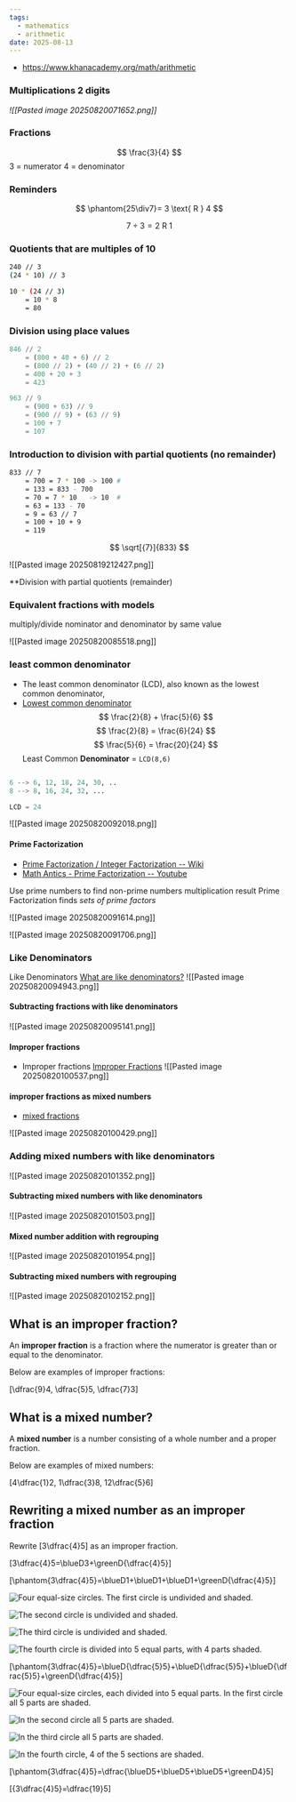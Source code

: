 ```yaml
---
tags:
  - mathematics
  - arithmetic
date: 2025-08-13
---
```

* https://www.khanacademy.org/math/arithmetic

### Multiplications 2 digits

*![[Pasted image 20250820071652.png]]*

### Fractions

$$
\frac{3}{4}
$$
3 = numerator
4 = denominator

### Reminders

$$
\phantom{25\div7}= 3 \text{ R } 4
$$

$$
7\div3=2\text{ R } 1
$$
### Quotients that are multiples of 10

```bash
240 // 3
(24 * 10) // 3

10 * (24 // 3) 
	= 10 * 8 
	= 80

```
### Division using place values
```python
846 // 2 
	= (800 + 40 + 6) // 2
	= (800 // 2) + (40 // 2) + (6 // 2)
	= 400 + 20 + 3
	= 423

963 // 9
	= (900 + 63) // 9
	= (900 // 9) + (63 // 9)
	= 100 + 7
	= 107
```

### Introduction to division with partial quotients (no remainder)

```bash
833 // 7
	= 700 = 7 * 100 -> 100 # 
	= 133 = 833 - 700
	= 70 = 7 * 10   -> 10  # 
	= 63 = 133 - 70
	= 9 = 63 // 7
	= 100 + 10 + 9
	= 119
```

$$
\sqrt[{7}]{833}
$$

![[Pasted image 20250819212427.png]]

**Division with partial quotients (remainder)



### Equivalent fractions with models

multiply/divide nominator and denominator by same value 

![[Pasted image 20250820085518.png]]
### least common denominator


* The least common denominator (LCD), also known as the lowest common denominator,
* [Lowest common denominator](https://en.wikipedia.org/wiki/Lowest_common_denominator)
$$
\frac{2}{8} + \frac{5}{6} 
$$
$$
\frac{2}{8} = \frac{6}{24} 
$$
$$
\frac{5}{6} = \frac{20}{24} 
$$
Least Common **Denominator** = `LCD(8,6)`
```python

6 --> 6, 12, 18, 24, 30, ..
8 --> 8, 16, 24, 32, ...

LCD = 24
```

![[Pasted image 20250820092018.png]]

#### Prime Factorization

* [Prime Factorization / Integer Factorization -- Wiki](https://en.wikipedia.org/wiki/Integer_factorization)
* [Math Antics - Prime Factorization -- Youtube](https://www.youtube.com/watch?v=XGbOiYhHY2c&t=145s)

Use prime numbers to find non-prime numbers multiplication result
Prime Factorization finds *sets of prime factors* 

![[Pasted image 20250820091614.png]]

![[Pasted image 20250820091706.png]]


###  Like Denominators 

 Like Denominators [What are like denominators?](https://www.splashlearn.com/math-vocabulary/fractions/like-denominators)
![[Pasted image 20250820094943.png]]

#### Subtracting fractions with like denominators
![[Pasted image 20250820095141.png]]

#### Improper fractions

* Improper fractions [Improper Fractions](https://www.mathsisfun.com/improper-fractions.html)
![[Pasted image 20250820100537.png]]
#### improper fractions as mixed numbers

* [mixed fractions](https://www.mathsisfun.com/mixed-fractions.html)

![[Pasted image 20250820100429.png]]
### Adding mixed numbers with like denominators

![[Pasted image 20250820101352.png]]

#### Subtracting mixed numbers with like denominators

![[Pasted image 20250820101503.png]]

#### Mixed number addition with regrouping

![[Pasted image 20250820101954.png]]

#### Subtracting mixed numbers with regrouping

![[Pasted image 20250820102152.png]]

## What is an improper fraction?

An **improper fraction** is a fraction where the numerator is greater than or equal to the denominator.

Below are examples of improper fractions:

\[\dfrac{9}4, \dfrac{5}5, \dfrac{7}3\]

## What is a mixed number?

A **mixed number** is a number consisting of a whole number and a proper fraction.

Below are examples of mixed numbers:

\[4\dfrac{1}2, 1\dfrac{3}8, 12\dfrac{5}6\]

## Rewriting a mixed number as an improper fraction

Rewrite \[3\dfrac{4}5\] as an improper fraction.

\[3\dfrac{4}5=\blueD3+\greenD{\dfrac{4}5}\]

\[\phantom{3\dfrac{4}5}=\blueD1+\blueD1+\blueD1+\greenD{\dfrac{4}5}\]

![Four equal-size circles. The first circle is undivided and shaded.](https://cdn.kastatic.org/ka-perseus-graphie/78b31761d71cd780c724f70f24bf825cb11db0a7.svg)

![The second circle is undivided and shaded.](https://cdn.kastatic.org/ka-perseus-graphie/78b31761d71cd780c724f70f24bf825cb11db0a7.svg)

![The third circle is undivided and shaded.](https://cdn.kastatic.org/ka-perseus-graphie/78b31761d71cd780c724f70f24bf825cb11db0a7.svg)

![The fourth circle is divided into 5 equal parts, with 4 parts shaded.](https://cdn.kastatic.org/ka-perseus-graphie/eea8b0d98c89d18c0c43dd9172d43bb6a9b86434.svg)

\[\phantom{3\dfrac{4}5}=\blueD{\dfrac{5}5}+\blueD{\dfrac{5}5}+\blueD{\dfrac{5}5}+\greenD{\dfrac{4}5}\]

![Four equal-size circles, each divided into 5 equal parts. In the first circle all 5 parts are shaded.](https://cdn.kastatic.org/ka-perseus-graphie/bc707fe5f2b62dd092564677c82947cb00c4678a.svg)

![In the second circle all 5 parts are shaded.](https://cdn.kastatic.org/ka-perseus-graphie/bc707fe5f2b62dd092564677c82947cb00c4678a.svg)

![In the third circle all 5 parts are shaded.](https://cdn.kastatic.org/ka-perseus-graphie/bc707fe5f2b62dd092564677c82947cb00c4678a.svg)

![In the fourth circle, 4 of the 5 sections are shaded.](https://cdn.kastatic.org/ka-perseus-graphie/eea8b0d98c89d18c0c43dd9172d43bb6a9b86434.svg)

\[\phantom{3\dfrac{4}5}=\dfrac{\blueD5+\blueD5+\blueD5+\greenD4}5\]

\[{3\dfrac{4}5}=\dfrac{19}5\]